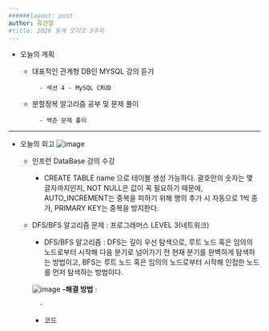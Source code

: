 ```yaml
---
######layout: post
author: 류건열
#title: 2020 동계 모각코 3주차
---
```


- 오늘의 계획
	- 대표적인 관계형 DB인 MYSQL 강의 듣기
	
			- 섹션 4 - MySQL CRUD	 
	- 분할정복 알고리즘 공부 및 문제 풀이

            - 백준 문제 풀이 

- - -
-  오늘의 회고
![image](https://user-images.githubusercontent.com/34560965/105172235-a77f6a00-5b62-11eb-94d2-a63eec36b361.png)
	-  인프런 DataBase 강의 수강
		- CREATE TABLE name 으로 테이블 생성 가능하다. 괄호안의 숫자는 몇 글자까지인지, NOT NULL은 값이 꼭 필요하기 때문에, AUTO_INCREMENT는 중복을 피하기 위해 행의 추가 시 자동으로 1씩 증가, PRIMARY KEY는 중복을 방지한다.      
        

	- DFS/BFS 알고리즘 문제 : 프로그래머스 LEVEL 3(네트워크)
		- DFS/BFS 알고리즘 : DFS는 깊이 우선 탐색으로, 루트 노드 혹은 임의의 노드로부터 시작해 다음 분기로 넘어가기 전 현재 분기를 완벽하게 탐색하는 방법이고, BFS는 루트 노드 혹은 임의의 노드로부터 시작해 인접한 노드를 먼저 탐색하는 방법이다.
        

	    ![image](https://user-images.githubusercontent.com/34560965/105178409-56c03f00-5b6b-11eb-93d3-d80cfd82626e.png)
    	**-해결 방법** : 

            - 

	    - 코드	

        ```
        
        ```
